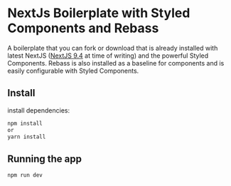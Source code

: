 # NextJs Boilerplate with Styled Components and Rebass

A boilerplate that you can fork or download that is already installed with latest NextJS ([NextJS 9.4](https://nextjs.org/blog/next-9-4) at time of writing) and the powerful Styled Components. Rebass is also installed as a baseline for components and is easily configurable with Styled Components.

## Install

install dependencies:
```bash
npm install
or
yarn install
```

## Running the app
```bash
npm run dev
```
